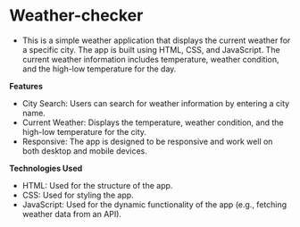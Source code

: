 # Weather-checker

- This is a simple weather application that displays the current weather for a specific city. The app is built using HTML, CSS, and JavaScript. The current weather information includes temperature, weather condition, and the high-low temperature for the day.

**Features**


- City Search: Users can search for weather information by entering a city name.
- Current Weather: Displays the temperature, weather condition, and the high-low temperature for the city.
- Responsive: The app is designed to be responsive and work well on both desktop and mobile devices.

**Technologies Used**

- HTML: Used for the structure of the app.
- CSS: Used for styling the app.
- JavaScript: Used for the dynamic functionality of the app (e.g., fetching weather data from an API).
